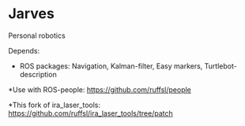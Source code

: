 # Jarves
Personal robotics

Depends:
* ROS packages: Navigation, Kalman-filter, Easy markers, Turtlebot-description

*Use with ROS-people: https://github.com/ruffsl/people

*This fork of ira_laser_tools: https://github.com/ruffsl/ira_laser_tools/tree/patch
